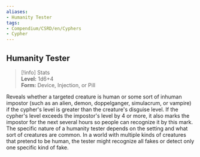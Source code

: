 ```yaml
---
aliases:
- Humanity Tester
tags:
- Compendium/CSRD/en/Cyphers
- Cypher
---
```


  
## Humanity Tester  
>[!info] Stats  
> **Level:** 1d6+4  
> **Form:** Device, Injection, or Pill
  
Reveals whether a targeted creature is human or some sort of inhuman impostor (such as an alien, demon, doppelganger, simulacrum, or vampire) if the cypher's level is greater than the creature's disguise level. If the cypher's level exceeds the impostor's level by 4 or more, it also marks the impostor for the next several hours so people can recognize it by this mark. The specific nature of a humanity tester depends on the setting and what sort of creatures are common. In a world with multiple kinds of creatures that pretend to be human, the tester might recognize all fakes or detect only one specific kind of fake.